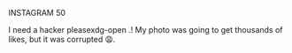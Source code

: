 INSTAGRAM
50

I need a hacker pleasexdg-open .! My photo was going to get thousands of likes, but it was corrupted 😩.
